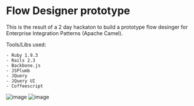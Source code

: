 # Flow Designer prototype

This is the result of a 2 day hackaton to build a prototype flow desinger for Enterprise Integration Patterns (Apache Camel).

Tools/Libs used:

	- Ruby 1.9.3
	- Rails 2.3
	- Backbone.js
	- JSPlumb
	- JQuery
	- JQuery UI
	- Coffeescript

![image](https://raw.github.com/michel/flow_designer/master/doc/1.png)
![image](https://raw.github.com/michel/flow_designer/master/doc/2.png)


